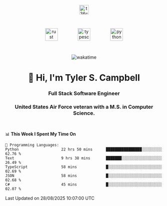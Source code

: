 <p align="center">
<a href="https://www.linkedin.com/in/t36campbell" target="blank"><img align="center" src="https://ik.imagekit.io/t36campbell/Portfolio/linkedin.png.original_m8bbGgPh6.png" alt="t36campbell" height="30" width="30" /></a>
</p>
<p align="center">
    <img src="https://rustacean.net/assets/rustacean-orig-noshadow.svg" alt="rust" width="40" height="40" style="margin: 6%;" />
    <img src="https://cdn.worldvectorlogo.com/logos/typescript.svg" alt="typescript" width="40" height="40" style="margin: 6%;" />
    <img src="https://cdn.worldvectorlogo.com/logos/python-5.svg" alt="python" width="40" height="40" style="margin: 6%;" />
</p>
<div align="center">
  
  ![wakatime](https://wakatime.com/badge/user/738aac7f-8868-4bc3-a1df-4c36703ee4b6.svg)
  
</div>

<h1 align="center">👋 Hi, I'm Tyler S. Campbell</h1>
<h3 align="center">Full Stack Software Engineer</h3>
<h3 align="center">United States Air Force veteran with a M.S. in Computer Science.</h3>
<br>

<!--START_SECTION:waka-->
📊 **This Week I Spent My Time On** 

```text
💬 Programming Languages: 
Python                   22 hrs 50 mins      ████████████████░░░░░░░░░   62.76 % 
Text                     9 hrs 38 mins       ███████░░░░░░░░░░░░░░░░░░   26.49 % 
TypeScript               58 mins             █░░░░░░░░░░░░░░░░░░░░░░░░   02.69 % 
JSON                     58 mins             █░░░░░░░░░░░░░░░░░░░░░░░░   02.68 % 
C#                       45 mins             █░░░░░░░░░░░░░░░░░░░░░░░░   02.07 % 
```


 Last Updated on 28/08/2025 10:07:00 UTC
<!--END_SECTION:waka-->
